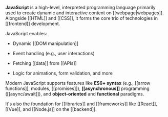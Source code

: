 **JavaScript** is a high-level, interpreted programming language primarily used to create dynamic and interactive content on [[webpage|webpages]]. Alongside [[HTML]] and [[CSS]], it forms the core trio of technologies in [[frontend]] development.

JavaScript enables:

- Dynamic [[DOM manipulation]]
    
- Event handling (e.g., user interactions)
    
- Fetching [[data]] from [[APIs]]
    
- Logic for animations, form validation, and more
    

Modern JavaScript supports features like **ES6+ syntax** (e.g., [[arrow functions]], modules, [[promises]]), **[[asynchronous]]** programming ([[async/await]]), and **object-oriented** and **functional** paradigms.

It's also the foundation for [[libraries]] and [[frameworks]] like [[React]], [[Vue]], and [[Node.js]] on the [[backend]].